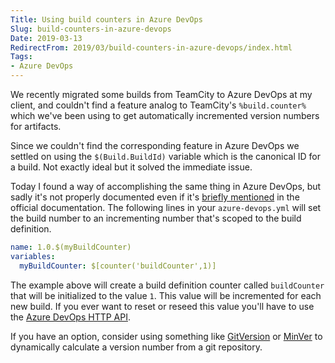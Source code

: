 ```yaml
---
Title: Using build counters in Azure DevOps
Slug: build-counters-in-azure-devops
Date: 2019-03-13
RedirectFrom: 2019/03/build-counters-in-azure-devops/index.html
Tags:
- Azure DevOps
---
```


We recently migrated some builds from TeamCity to Azure DevOps at my client, and couldn't
find a feature analog to TeamCity's `%build.counter%` which we've been using 
to get automatically incremented version numbers for artifacts.

<!--excerpt-->

Since we couldn't find the corresponding feature in Azure DevOps we settled on using the
`$(Build.BuildId)` variable which is the canonical ID for a build. Not exactly ideal
but it solved the immediate issue.

Today I found a way of accomplishing the same thing in Azure DevOps, but sadly it's not 
properly documented even if it's [briefly mentioned][1] in the official documentation. 
The following lines in your `azure-devops.yml` will set the build number to an
incrementing number that's scoped to the build definition.

```yml
name: 1.0.$(myBuildCounter)
variables:
  myBuildCounter: $[counter('buildCounter',1)]
```

The example above will create a build definition counter called `buildCounter` that
will be initialized to the value `1`. This value will be incremented for
each new build. If you ever want to reset or reseed this value you'll have to use the 
[Azure DevOps HTTP API][2].

If you have an option, consider using something like [GitVersion][3] 
or [MinVer][4] to dynamically calculate a version number from a git repository.

[1]:https://docs.microsoft.com/en-us/azure/devops/pipelines/process/variables?view=azure-devops&tabs=yaml%2Cbatch#set-variables-using-expressions
[2]:https://docs.microsoft.com/en-us/rest/api/azure/devops/build/definitions?view=vsts-rest-tfs-4.1
[3]:https://gitversion.readthedocs.io/en/latest/
[4]:https://github.com/adamralph/minver